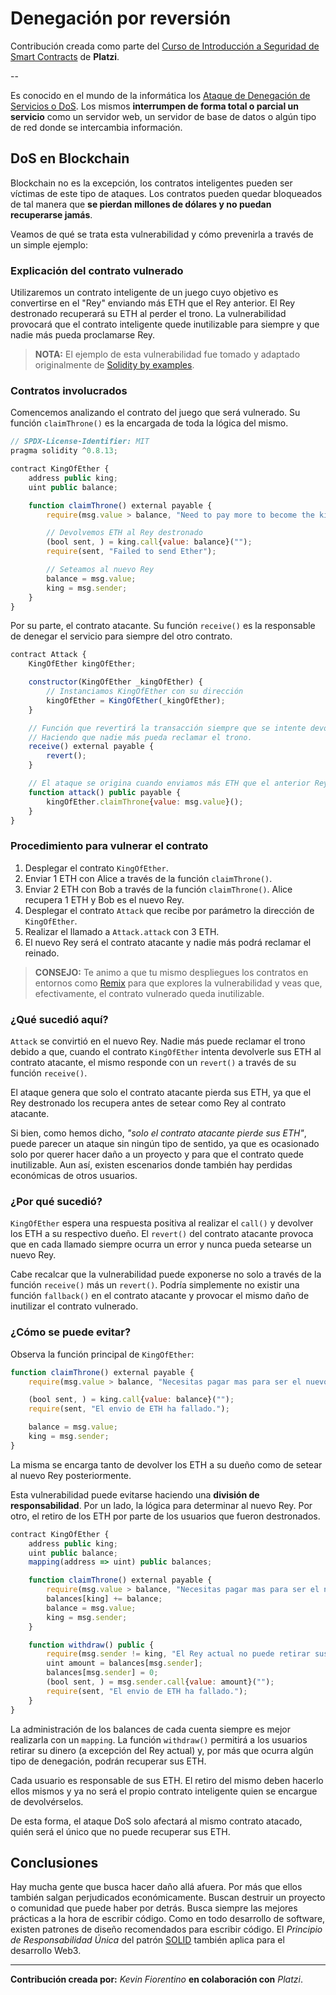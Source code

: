 # Denegación por reversión

Contribución creada como parte del [Curso de Introducción a Seguridad de Smart Contracts](https://platzi.com/clases/2721-seguridad-smart-contracts/45718-denegacion-por-reversion/) de **Platzi**. 

--

Es conocido en el mundo de la informática los [Ataque de Denegación de Servicios o DoS](https://platzi.com/clases/2684-intro-pentesting/46093-ataques-de-denegacion-de-servicio/). Los mismos **interrumpen de forma total o parcial un servicio** como un servidor web, un servidor de base de datos o algún tipo de red donde se intercambia información.

## DoS en Blockchain
Blockchain no es la excepción, los contratos inteligentes pueden ser víctimas de este tipo de ataques. Los contratos pueden quedar bloqueados de tal manera que **se pierdan millones de dólares y no puedan recuperarse jamás**.

Veamos de qué se trata esta vulnerabilidad y cómo prevenirla a través de un simple ejemplo:

### Explicación del contrato vulnerado
Utilizaremos un contrato inteligente de un juego cuyo objetivo es convertirse en el "Rey" enviando más ETH que el Rey anterior. El Rey destronado recuperará su ETH al perder el trono. La vulnerabilidad provocará que el contrato inteligente quede inutilizable para siempre y que nadie más pueda proclamarse Rey.

> **NOTA:** El ejemplo de esta vulnerabilidad fue tomado y adaptado originalmente de [Solidity by examples](https://solidity-by-example.org/hacks/denial-of-service/).

### Contratos involucrados
Comencemos analizando el contrato del juego que será vulnerado. Su función `claimThrone()` es la encargada de toda la lógica del mismo.

```js
// SPDX-License-Identifier: MIT
pragma solidity ^0.8.13;

contract KingOfEther {
    address public king;
    uint public balance;

    function claimThrone() external payable {
        require(msg.value > balance, "Need to pay more to become the king");

        // Devolvemos ETH al Rey destronado
        (bool sent, ) = king.call{value: balance}("");
        require(sent, "Failed to send Ether");

        // Seteamos al nuevo Rey
        balance = msg.value;
        king = msg.sender;
    }
}
```

Por su parte, el contrato atacante. Su función `receive()` es la responsable de denegar el servicio para siempre del otro contrato.

```js
contract Attack {
    KingOfEther kingOfEther;

    constructor(KingOfEther _kingOfEther) {
        // Instanciamos KingOfEther con su dirección
        kingOfEther = KingOfEther(_kingOfEther);
    }

    // Función que revertirá la transacción siempre que se intente devolver el ETH al contrato.
    // Haciendo que nadie más pueda reclamar el trono.
    receive() external payable {
        revert();
    }

    // El ataque se origina cuando enviamos más ETH que el anterior Rey y el contrato Attack se convierte en el nuevo.
    function attack() public payable {
        kingOfEther.claimThrone{value: msg.value}();
    }
}
```

### Procedimiento para vulnerar el contrato
1. Desplegar el contrato `KingOfEther`.
2. Enviar 1 ETH con Alice a través de la función `claimThrone()`.
2. Enviar 2 ETH con Bob a través de la función `claimThrone()`. Alice recupera 1 ETH y Bob es el nuevo Rey.
3. Desplegar el contrato `Attack` que recibe por parámetro la dirección de `KingOfEther`.
4. Realizar el llamado a `Attack.attack` con 3 ETH.
5. El nuevo Rey será el contrato atacante y nadie más podrá reclamar el reinado.

> **CONSEJO:** Te animo a que tu mismo despliegues los contratos en entornos como [Remix](https://remix.ethereum.org/) para que explores la vulnerabilidad y veas que, efectivamente, el contrato vulnerado queda inutilizable.

### ¿Qué sucedió aquí?
`Attack` se convirtió en el nuevo Rey. Nadie más puede reclamar el trono debido a que, cuando el contrato `KingOfEther` intenta devolverle sus ETH al contrato atacante, el mismo responde con un `revert()` a través de su función `receive()`.

El ataque genera que solo el contrato atacante pierda sus ETH, ya que el Rey destronado los recupera antes de setear como Rey al contrato atacante.

Si bien, como hemos dicho, *"solo el contrato atacante pierde sus ETH"*, puede parecer un ataque sin ningún tipo de sentido, ya que es ocasionado solo por querer hacer daño a un proyecto y para que el contrato quede inutilizable. Aun así, existen escenarios donde también hay perdidas económicas de otros usuarios.

### ¿Por qué sucedió?
`KingOfEther` espera una respuesta positiva al realizar el `call()` y devolver los ETH a su respectivo dueño. El `revert()` del contrato atacante provoca que en cada llamado siempre ocurra un error y nunca pueda setearse un nuevo Rey.

Cabe recalcar que la vulnerabilidad puede exponerse no solo a través de la función `receive()` más un `revert()`. Podría simplemente no existir una función `fallback()` en el contrato atacante y provocar el mismo daño de inutilizar el contrato vulnerado.

### ¿Cómo se puede evitar?
Observa la función principal de `KingOfEther`:

```js
function claimThrone() external payable {
    require(msg.value > balance, "Necesitas pagar mas para ser el nuevo Rey.");

    (bool sent, ) = king.call{value: balance}("");
    require(sent, "El envio de ETH ha fallado.");

    balance = msg.value;
    king = msg.sender;
}
```

La misma se encarga tanto de devolver los ETH a su dueño como de setear al nuevo Rey posteriormente.

Esta vulnerabilidad puede evitarse haciendo una **división de responsabilidad**. Por un lado, la lógica para determinar al nuevo Rey. Por otro, el retiro de los ETH por parte de los usuarios que fueron destronados.

```js
contract KingOfEther {
    address public king;
    uint public balance;
    mapping(address => uint) public balances;

    function claimThrone() external payable {
        require(msg.value > balance, "Necesitas pagar mas para ser el nuevo Rey.");
        balances[king] += balance;
        balance = msg.value;
        king = msg.sender;
    }

    function withdraw() public {
        require(msg.sender != king, "El Rey actual no puede retirar sus fondos.");
        uint amount = balances[msg.sender];
        balances[msg.sender] = 0;
        (bool sent, ) = msg.sender.call{value: amount}("");
        require(sent, "El envio de ETH ha fallado.");
    }
}
```

La administración de los balances de cada cuenta siempre es mejor realizarla con un `mapping`. La función `withdraw()` permitirá a los usuarios retirar su dinero (a excepción del Rey actual) y, por más que ocurra algún tipo de denegación, podrán recuperar sus ETH.

Cada usuario es responsable de sus ETH. El retiro del mismo deben hacerlo ellos mismos y ya no será el propio contrato inteligente quien se encargue de devolvérselos.

De esta forma, el ataque DoS solo afectará al mismo contrato atacado, quién será el único que no puede recuperar sus ETH.

## Conclusiones
Hay mucha gente que busca hacer daño allá afuera. Por más que ellos también salgan perjudicados económicamente. Buscan destruir un proyecto o comunidad que puede haber por detrás.
Busca siempre las mejores prácticas a la hora de escribir código. Como en todo desarrollo de software, existen patrones de diseño recomendados para escribir código. El *Principio de Responsabilidad Única* del patrón [SOLID](https://platzi.com/blog/principios-de-programacion-solid/) también aplica para el desarrollo Web3.

---
**Contribución creada por:** *Kevin Fiorentino* **en colaboración con** *Platzi*.
